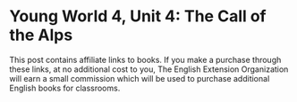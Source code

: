 # Young World 4, Unit 4: The Call of the Alps

This post contains affiliate links to books. If you make a purchase through these links, at no additional cost to you, The English Extension Organization will earn a small commission which will be used to purchase additional English books for classrooms.





<!--stackedit_data:
eyJoaXN0b3J5IjpbLTczMjY2MzkyOF19
-->